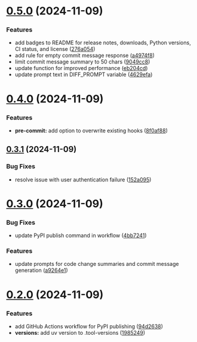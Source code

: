 # [0.5.0](https://github.com/iloveitaly/autocommit/compare/v0.4.0...v0.5.0) (2024-11-09)


### Features

* add badges to README for release notes, downloads, Python versions, CI status, and license ([276a054](https://github.com/iloveitaly/autocommit/commit/276a0541c6216493c5f24b2431ced6c1780ce973))
* add rule for empty commit message response ([a4974f8](https://github.com/iloveitaly/autocommit/commit/a4974f8a93106dfdbad2c02b34fabeb38554a319))
* limit commit message summary to 50 chars ([9049cc8](https://github.com/iloveitaly/autocommit/commit/9049cc8cf461137464b7a0b52f2652a582134799))
* update function for improved performance ([eb204cd](https://github.com/iloveitaly/autocommit/commit/eb204cd8e68352f01432f384e0a08b1f30cc4bf4))
* update prompt text in DIFF_PROMPT variable ([4629efa](https://github.com/iloveitaly/autocommit/commit/4629efae6a04095a9b242ce68877679482d82c67))



# [0.4.0](https://github.com/iloveitaly/autocommit/compare/v0.3.1...v0.4.0) (2024-11-09)


### Features

* **pre-commit:** add option to overwrite existing hooks ([8f0af88](https://github.com/iloveitaly/autocommit/commit/8f0af881010624930b65da191119bec1f5bf3dce))



## [0.3.1](https://github.com/iloveitaly/autocommit/compare/v0.3.0...v0.3.1) (2024-11-09)


### Bug Fixes

* resolve issue with user authentication failure ([152a095](https://github.com/iloveitaly/autocommit/commit/152a095de12995238da8faa114d2ece01dfffae0))



# [0.3.0](https://github.com/iloveitaly/autocommit/compare/v0.2.0...v0.3.0) (2024-11-09)


### Bug Fixes

* update PyPI publish command in workflow   ([4bb7241](https://github.com/iloveitaly/autocommit/commit/4bb7241fa700e4de1c538095f3ccd7f76187ed4e))


### Features

* update prompts for code change summaries and commit message generation ([a9264e1](https://github.com/iloveitaly/autocommit/commit/a9264e1ea2d25e0d9e2404146fd15556d3d15a2d))



# [0.2.0](https://github.com/iloveitaly/autocommit/compare/94d263866736174002ae71c06dff0b4d2f5eb843...v0.2.0) (2024-11-09)


### Features

* add GitHub Actions workflow for PyPI publishing ([94d2638](https://github.com/iloveitaly/autocommit/commit/94d263866736174002ae71c06dff0b4d2f5eb843))
* **versions:** add uv version to .tool-versions ([1985249](https://github.com/iloveitaly/autocommit/commit/1985249a051c753eddecdcb201ce2bac5c2fd5a6))



